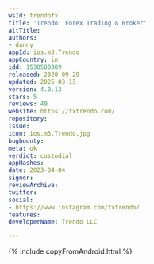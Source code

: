 ```yaml
---
wsId: trendofx
title: 'Trendo: Forex Trading & Broker'
altTitle: 
authors:
- danny
appId: ios.m3.Trendo
appCountry: in
idd: 1530580389
released: 2020-09-29
updated: 2025-03-13
version: 4.0.13
stars: 5
reviews: 49
website: https://fxtrendo.com/
repository: 
issue: 
icon: ios.m3.Trendo.jpg
bugbounty: 
meta: ok
verdict: custodial
appHashes: 
date: 2023-04-04
signer: 
reviewArchive: 
twitter: 
social:
- https://www.instagram.com/fxtrendo/
features: 
developerName: Trendo LLC

---
```


{% include copyFromAndroid.html %}
